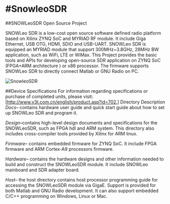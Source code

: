 #SnowleoSDR
==========
##SNOWLeoSDR Open Source Project

SNOWLeo SDR is a low-cost open source software defined radio platform based on Xilinx ZYNQ SoC and MYRIAD RF module. 
It include Giga Ethernet, USB OTG, HDMI, SDIO and USB-UART.
SNOWLeo SDR is equipped an MYRIAD module that support 300MHz~3.8GHz, 28MHz BW application, such as WiFi, LTE or WiMax. 
This Project provides the basic tools and APIs for developing open-source SDR application on ZYNQ SoC (FPGA+ARM architecture ) or x86 processor. 
The firmware supports SNOWLeo SDR to directly connect Matlab or GNU Radio on PC. 

![SnowleoSDR](http://www.v3t.com.cn/pic/digi/2014528112328256.jpg)

##Device Specifications
For information regarding specifications or purchase of completed units, please visit: [http://www.v3t.com.cn/english/product.asp?id=702.]
Directory Description
*Docs*– contains hardware user guide and quick start guide about how to  set up SNOWLeo SDR and program it.

*Design*–contains high-level design documents and specifications for the SNOWLeoSDR, such as FPGA hdl and ARM system. 
This directory also includes cross-compiler tools provided by Xilinx for ARM linux.

*Firmware*– contains embedded firmware for ZYNQ SoC. It include FPGA firmware and ARM Cortex-A9 processors firmware.

*Hardware*– contains the hardware designs and other information needed to build and construct the SNOWLeoSDR module. 
It include SNOWLeo mainboard and SDR adapter board.

*Host*– the host directory contains host processor programming guide for accessing the SNOWLeoSDR module via GigaE. 
Support is provided for both Matlab and GNU Radio development. It can also support embedded C/C++ programming on Windows, Linux or Mac.
